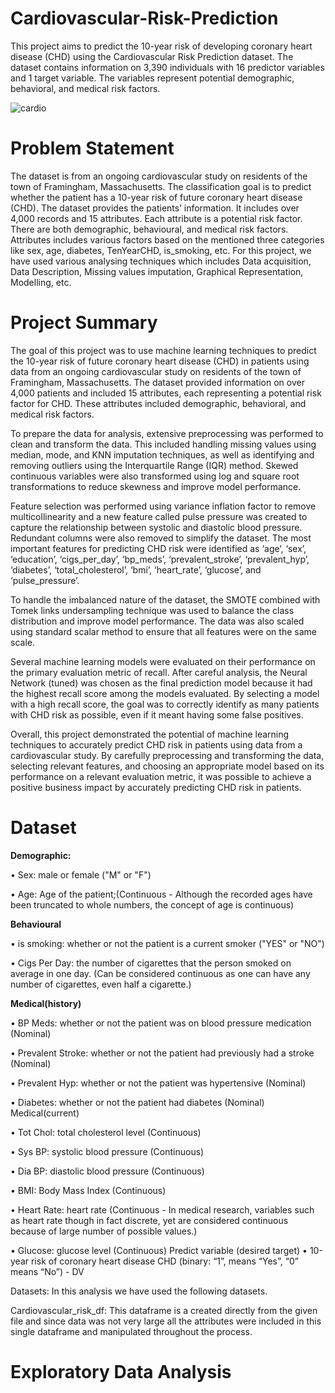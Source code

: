 # Cardiovascular-Risk-Prediction

This project aims to predict the 10-year risk of developing coronary heart disease (CHD) using the Cardiovascular Risk Prediction dataset. The dataset contains information on 3,390 individuals with 16 predictor variables and 1 target variable. The variables represent potential demographic, behavioral, and medical risk factors.

![cardio](https://github.com/Shivam-Pandey2/Cardiovascular-Risk-Prediction/assets/119883273/23ba5da4-28e0-4727-95b5-86dcf1de621b)

# Problem Statement
The dataset is from an ongoing cardiovascular study on residents of the town of Framingham, Massachusetts. The classification goal is to predict whether the patient has a 10-year risk of future coronary heart disease (CHD). The dataset provides the patients’ information. It includes over 4,000 records and 15 attributes. Each attribute is a potential risk factor. There are both demographic, behavioural, and medical risk factors. Attributes includes various factors based on the mentioned three categories like sex, age, diabetes, TenYearCHD, is_smoking, etc. For this project, we have used various analysing techniques which includes Data acquisition, Data Description, Missing values imputation, Graphical Representation, Modelling, etc.

# Project Summary
The goal of this project was to use machine learning techniques to predict the 10-year risk of future coronary heart disease (CHD) in patients using data from an ongoing cardiovascular study on residents of the town of Framingham, Massachusetts. The dataset provided information on over 4,000 patients and included 15 attributes, each representing a potential risk factor for CHD. These attributes included demographic, behavioral, and medical risk factors.

To prepare the data for analysis, extensive preprocessing was performed to clean and transform the data. This included handling missing values using median, mode, and KNN imputation techniques, as well as identifying and removing outliers using the Interquartile Range (IQR) method. Skewed continuous variables were also transformed using log and square root transformations to reduce skewness and improve model performance.

Feature selection was performed using variance inflation factor to remove multicollinearity and a new feature called pulse pressure was created to capture the relationship between systolic and diastolic blood pressure. Redundant columns were also removed to simplify the dataset. The most important features for predicting CHD risk were identified as ‘age’, ‘sex’, ‘education’, ‘cigs_per_day’, ‘bp_meds’, ‘prevalent_stroke’, ‘prevalent_hyp’, ‘diabetes’, ‘total_cholesterol’, ‘bmi’, ‘heart_rate’, ‘glucose’, and ‘pulse_pressure’.

To handle the imbalanced nature of the dataset, the SMOTE combined with Tomek links undersampling technique was used to balance the class distribution and improve model performance. The data was also scaled using standard scalar method to ensure that all features were on the same scale.

Several machine learning models were evaluated on their performance on the primary evaluation metric of recall. After careful analysis, the Neural Network (tuned) was chosen as the final prediction model because it had the highest recall score among the models evaluated. By selecting a model with a high recall score, the goal was to correctly identify as many patients with CHD risk as possible, even if it meant having some false positives.

Overall, this project demonstrated the potential of machine learning techniques to accurately predict CHD risk in patients using data from a cardiovascular study. By carefully preprocessing and transforming the data, selecting relevant features, and choosing an appropriate model based on its performance on a relevant evaluation metric, it was possible to achieve a positive business impact by accurately predicting CHD risk in patients.

#  Dataset

**Demographic:**

• Sex: male or female ("M" or "F")

• Age: Age of the patient;(Continuous - Although the recorded ages have been truncated to whole numbers, the concept of age is continuous)

**Behavioural** 

• is smoking: whether or not the patient is a current smoker ("YES" or "NO")

• Cigs Per Day: the number of cigarettes that the person smoked on average in one day. (Can be considered continuous as one can have any number of cigarettes, even half a cigarette.)

**Medical(history)**

• BP Meds: whether or not the patient was on blood pressure medication (Nominal)

• Prevalent Stroke: whether or not the patient had previously had a stroke (Nominal)

• Prevalent Hyp: whether or not the patient was hypertensive (Nominal)

• Diabetes: whether or not the patient had diabetes (Nominal) Medical(current)

• Tot Chol: total cholesterol level (Continuous)

• Sys BP: systolic blood pressure (Continuous)

• Dia BP: diastolic blood pressure (Continuous)

• BMI: Body Mass Index (Continuous)

• Heart Rate: heart rate (Continuous - In medical research, variables such as heart rate though in fact discrete, yet are considered continuous because of large number of possible values.)

• Glucose: glucose level (Continuous) Predict variable (desired target) • 10-year risk of coronary heart disease CHD (binary: “1”, means “Yes”, “0” means “No”) - DV

Datasets: In this analysis we have used the following datasets.

Cardiovascular_risk_df: This dataframe is a created directly from the given file and since data was not very large all the attributes were included in this single dataframe and manipulated throughout the process.

# Exploratory Data Analysis

